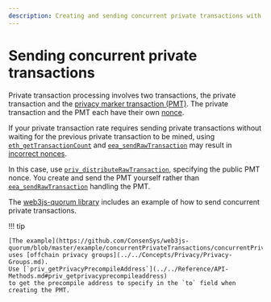```yaml
---
description: Creating and sending concurrent private transactions with Hyperledger Besu
---
```


# Sending concurrent private transactions

Private transaction processing involves two transactions, the private transaction and the
[privacy marker transaction (PMT)](../../Concepts/Privacy/Private-Transaction-Processing.md).
The private transaction and the PMT each have their own [nonce](../../Concepts/Privacy/Private-Transactions.md#nonces).

If your private transaction rate requires sending private transactions without waiting for the previous
private transaction to be mined, using [`eth_getTransactionCount`](../../Reference/API-Methods.md#eth_gettransactioncount)
and [`eea_sendRawTransaction`](../../Reference/API-Methods.md#eea_sendrawtransaction) may result in
[incorrect nonces](../../Concepts/Privacy/Private-Transactions.md#private-nonce-management).

In this case, use [`priv_distributeRawTransaction`](../../Reference/API-Methods.md#priv_distributerawtransaction),
specifying the public PMT nonce.
You create and send the PMT yourself rather than [`eea_sendRawTransaction`](../../Reference/API-Methods.md#eea_sendrawtransaction)
handling the PMT.

The [web3js-quorum library](https://github.com/ConsenSys/web3js-quorum/tree/master/example/concurrentPrivateTransactions)
includes an example of how to send concurrent private transactions.

!!! tip

    [The example](https://github.com/ConsenSys/web3js-quorum/blob/master/example/concurrentPrivateTransactions/concurrentPrivateTransactions.js)
    uses [offchain privacy groups](../../Concepts/Privacy/Privacy-Groups.md).
    Use [`priv_getPrivacyPrecompileAddress`](../../Reference/API-Methods.md#priv_getprivacyprecompileaddress)
    to get the precompile address to specify in the `to` field when creating the PMT.
